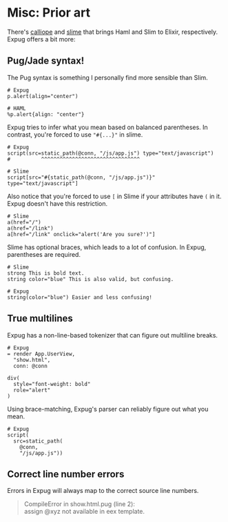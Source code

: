 # Misc: Prior art

There's [calliope] and [slime] that brings Haml and Slim to Elixir, respectively. Expug offers a bit more:

## Pug/Jade syntax!

The Pug syntax is something I personally find more sensible than Slim.

```
# Expug
p.alert(align="center")

# HAML
%p.alert{align: "center"}
```

Expug tries to infer what you mean based on balanced parentheses. In contrast, you're forced to use `"#{...}"` in slime.

```
# Expug
script(src=static_path(@conn, "/js/app.js") type="text/javascript")
#          ^^^^^^^^^^^^^^^^^^^^^^^^^^^^^^^^

# Slime
script[src="#{static_path(@conn, "/js/app.js")}" type="text/javascript"]
```

Also notice that you're forced to use `[` in Slime if your attributes have `(` in it. Expug doesn't have this restriction.

```
# Slime
a(href="/")
a(href="/link")
a[href="/link" onclick="alert('Are you sure?')"]
```

Slime has optional braces, which leads to a lot of confusion. In Expug, parentheses are required.

```
# Slime
strong This is bold text.
string color="blue" This is also valid, but confusing.

# Expug
string(color="blue") Easier and less confusing!
```


## True multilines

Expug has a non-line-based tokenizer that can figure out multiline breaks.

```
# Expug
= render App.UserView,
  "show.html",
  conn: @conn

div(
  style="font-weight: bold"
  role="alert"
)
```

Using brace-matching, Expug's parser can reliably figure out what you mean.

```
# Expug
script(
  src=static_path(
    @conn,
    "/js/app.js"))
```

## Correct line number errors

Errors in Expug will always map to the correct source line numbers.

> CompileError in show.html.pug (line 2):<br>
> assign @xyz not available in eex template.

[calliope]: https://github.com/nurugger07/calliope
[slime]: https://github.com/slime-lang/slime

